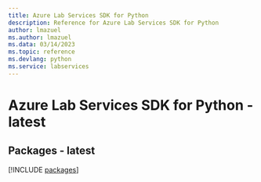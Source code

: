 ```yaml
---
title: Azure Lab Services SDK for Python
description: Reference for Azure Lab Services SDK for Python
author: lmazuel
ms.author: lmazuel
ms.data: 03/14/2023
ms.topic: reference
ms.devlang: python
ms.service: labservices
---
```

# Azure Lab Services SDK for Python - latest
## Packages - latest
[!INCLUDE [packages](lab-services-index.md)]